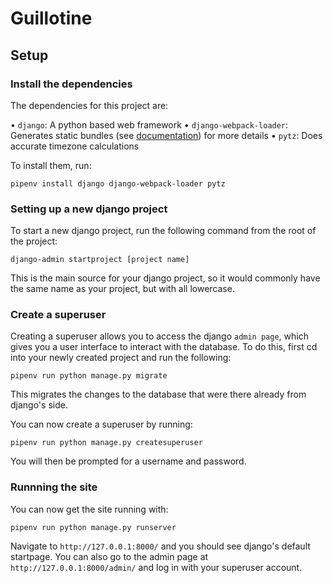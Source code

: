 # Guillotine

## Setup

### Install the dependencies

The dependencies for this project are:

• `django`: A python based web framework
• `django-webpack-loader`: Generates static bundles (see [documentation](https://github.com/owais/django-webpack-loader))
for more details
• `pytz`: Does accurate timezone calculations

To install them, run:

`pipenv install django django-webpack-loader pytz`

### Setting up a new django project

To start a new django project, run the following command from the root of the project:

`django-admin startproject [project name]`

This is the main source for your django project, so it would commonly have the same name as your project,
but with all lowercase. 

### Create a superuser

Creating a superuser allows you to access the django `admin page`, which gives you a user interface to interact 
with the database. To do this, first cd into your newly created project and run the following:

`pipenv run python manage.py migrate`

This migrates the changes to the database that were there already from django's side. 

You can now create a superuser by running:

`pipenv run python manage.py createsuperuser`

You will then be prompted for a username and password.

### Runnning the site

You can now get the site running with:

`pipenv run python manage.py runserver`

Navigate to `http://127.0.0.1:8000/` and you should see django's default startpage. You can also go to
the admin page at `http://127.0.0.1:8000/admin/` and log in with your superuser account.

